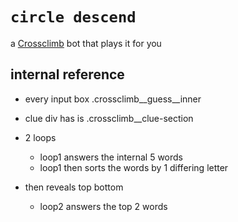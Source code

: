 # `circle descend`

a [Crossclimb](https://www.linkedin.com/games/crossclimb/) bot that plays it for you

## internal reference

* every input box .crossclimb__guess__inner
* clue div has is .crossclimb__clue-section

* 2 loops
    * loop1  answers the internal 5 words
    * loop1 then sorts the words by 1 differing letter

* then reveals top bottom
    * loop2 answers the top 2 words 
